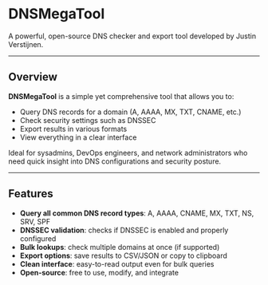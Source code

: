 # DNSMegaTool

A powerful, open-source DNS checker and export tool developed by Justin Verstijnen.

---

## Overview

**DNSMegaTool** is a simple yet comprehensive tool that allows you to:
- Query DNS records for a domain (A, AAAA, MX, TXT, CNAME, etc.)
- Check security settings such as DNSSEC
- Export results in various formats
- View everything in a clear interface

Ideal for sysadmins, DevOps engineers, and network administrators who need quick insight into DNS configurations and security posture.

---

## Features

- **Query all common DNS record types**: A, AAAA, CNAME, MX, TXT, NS, SRV, SPF
- **DNSSEC validation**: checks if DNSSEC is enabled and properly configured
- **Bulk lookups**: check multiple domains at once (if supported)
- **Export options**: save results to CSV/JSON or copy to clipboard
- **Clean interface**: easy-to-read output even for bulk queries
- **Open-source**: free to use, modify, and integrate
